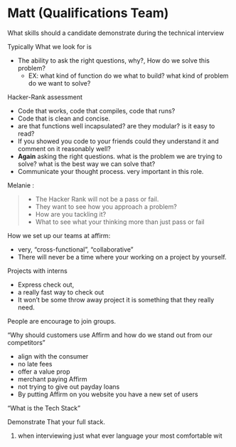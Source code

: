 # Matt (Qualifications Team)

What skills should a candidate demonstrate during the technical interview

Typically What we look for is

- The ability to ask the right questions, why?, How do we solve this problem?
  - EX: what kind of function do we what to build? what kind of problem do we want to solve?

Hacker-Rank assessment 

- Code that works, code that compiles, code that runs?
- Code that is clean and concise. 
- are that functions well incapsulated? are they modular? is it easy to read?
- If you showed you code to your friends could they understand it and comment on it reasonably well?
- **Again** asking the right questions. what is the problem we are trying to solve? what is the best way we can solve that?
- Communicate your thought process. very important in this role.

Melanie : 

> - The Hacker Rank will not be a pass or fail.
> - They want to see how you approach a problem?
> -  How are you tackling it?
> - What to see what your thinking more than just pass or fail

How we set up our teams at affirm:

- very, “cross-functional”, “collaborative”
- There will never be a time where your working on a project by yourself.

Projects with interns

- Express check out, 
- a really fast way to check out
- It won’t be some throw away project it is something that they really need.

People are encourage to join groups.

“Why should customers use Affirm and how do we stand out from our competitors”

- align with the consumer
- no late fees
- offer a value prop
- merchant paying Affirm
- not trying to give out payday loans
- By putting Affirm on you website you have a new set of users

“What is the Tech Stack”

Demonstrate That your full stack.

1. when interviewing just what ever language your most comfortable wit
   